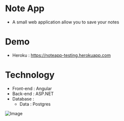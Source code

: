 # Note App
- A small web application allow you to save your notes

# Demo
- Heroku : https://noteapp-testing.herokuapp.com
 
# Technology
- Front-end : Angular
- Back-end : ASP.NET
- Database :
	- Data : Postgres

![Image](https://i.imgur.com/zB6RXJ5.png)

